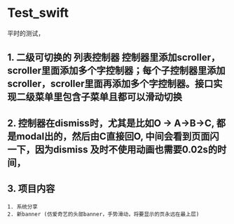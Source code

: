 # Test_swift
平时的测试，

## 1.   二级可切换的 列表控制器 控制器里添加scroller，scroller里面添加多个字控制器；每个子控制器里添加scroller，scroller里面再添加多个字控制器。接口实现二级菜单里包含子菜单且都可以滑动切换

## 2.  控制器在dismiss时，尤其是比如O -> A->B->C,  都是modal出的，然后由C直接回O, 中间会看到页面闪一下，因为dismiss 及时不使用动画也需要0.02s的时间，

## 3.  项目内容
    1. 系统分享
    2. 新banner (仿爱奇艺的头部banner，手势滑动，将要显示的页永远在最上层)
    
